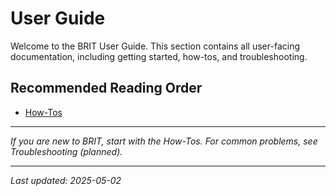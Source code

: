 # User Guide

Welcome to the BRIT User Guide. This section contains all user-facing documentation, including getting started, how-tos, and troubleshooting.

## Recommended Reading Order
- [How-Tos](01_user_guide/howtos.md)

---

*If you are new to BRIT, start with the How-Tos. For common problems, see Troubleshooting (planned).*  

---

_Last updated: 2025-05-02_
